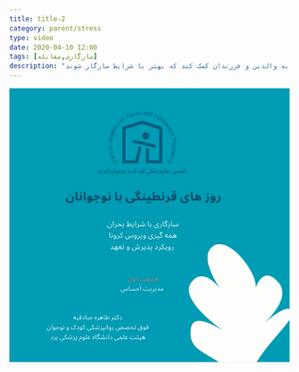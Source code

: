 ```yaml
---
title: title-2
category: parent/stress
type: video
date: 2020-04-10 12:00
tags: [سازگاری,مقابله]
description: "در شرایط بحرانی، مدیریت احساسات می‌تواند به والدین و فرزندان کمک کند که بهتر با شرایط سازگار شوند"
---
```

[![](../../static/images/adolescent-coping-corona-one-cover.png)](../../static/videos/adolescent-coping-corona-one.mp4)